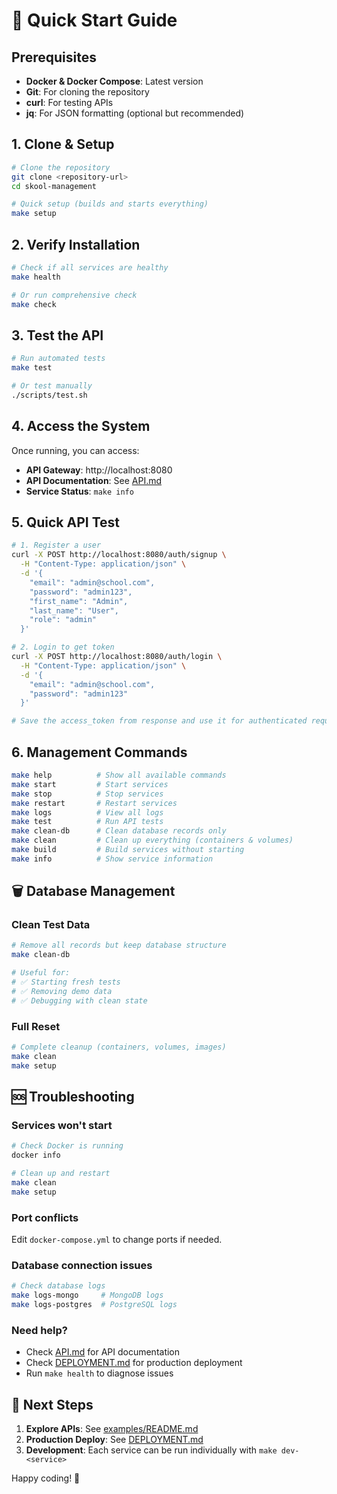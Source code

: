 # 🚀 Quick Start Guide

## Prerequisites

- **Docker & Docker Compose**: Latest version
- **Git**: For cloning the repository
- **curl**: For testing APIs
- **jq**: For JSON formatting (optional but recommended)

## 1. Clone & Setup

```bash
# Clone the repository
git clone <repository-url>
cd skool-management

# Quick setup (builds and starts everything)
make setup
```

## 2. Verify Installation

```bash
# Check if all services are healthy
make health

# Or run comprehensive check
make check
```

## 3. Test the API

```bash
# Run automated tests
make test

# Or test manually
./scripts/test.sh
```

## 4. Access the System

Once running, you can access:

- **API Gateway**: http://localhost:8080
- **API Documentation**: See [API.md](API.md)
- **Service Status**: `make info`

## 5. Quick API Test

```bash
# 1. Register a user
curl -X POST http://localhost:8080/auth/signup \
  -H "Content-Type: application/json" \
  -d '{
    "email": "admin@school.com",
    "password": "admin123",
    "first_name": "Admin",
    "last_name": "User",
    "role": "admin"
  }'

# 2. Login to get token
curl -X POST http://localhost:8080/auth/login \
  -H "Content-Type: application/json" \
  -d '{
    "email": "admin@school.com",
    "password": "admin123"
  }'

# Save the access_token from response and use it for authenticated requests
```

## 6. Management Commands

```bash
make help          # Show all available commands
make start         # Start services
make stop          # Stop services
make restart       # Restart services
make logs          # View all logs
make test          # Run API tests
make clean-db      # Clean database records only
make clean         # Clean up everything (containers & volumes)
make build         # Build services without starting
make info          # Show service information
```

## 🗑️ Database Management

### Clean Test Data

```bash
# Remove all records but keep database structure
make clean-db

# Useful for:
# ✅ Starting fresh tests
# ✅ Removing demo data
# ✅ Debugging with clean state
```

### Full Reset

```bash
# Complete cleanup (containers, volumes, images)
make clean
make setup
```

## 🆘 Troubleshooting

### Services won't start

```bash
# Check Docker is running
docker info

# Clean up and restart
make clean
make setup
```

### Port conflicts

Edit `docker-compose.yml` to change ports if needed.

### Database connection issues

```bash
# Check database logs
make logs-mongo     # MongoDB logs
make logs-postgres  # PostgreSQL logs
```

### Need help?

- Check [API.md](API.md) for API documentation
- Check [DEPLOYMENT.md](DEPLOYMENT.md) for production deployment
- Run `make health` to diagnose issues

## 🎯 Next Steps

1. **Explore APIs**: See [examples/README.md](examples/README.md)
2. **Production Deploy**: See [DEPLOYMENT.md](DEPLOYMENT.md)
3. **Development**: Each service can be run individually with `make dev-<service>`

Happy coding! 🎉
